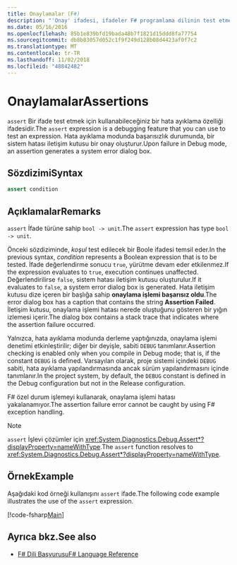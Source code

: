 ```yaml
---
title: Onaylamalar (F#)
description: "'Onay' ifadesi, ifadeler F# programlama dilinin test etmek için bir hata ayıklama özelliği olarak kullanmayı öğrenin."
ms.date: 05/16/2016
ms.openlocfilehash: 85b1e839bfd19bada48b7f1821d15ddd8fa77754
ms.sourcegitcommit: db8b83057d052c1f9f249d128b08d4423af0f7c2
ms.translationtype: MT
ms.contentlocale: tr-TR
ms.lasthandoff: 11/02/2018
ms.locfileid: "48842482"
---
```

# <a name="assertions"></a><span data-ttu-id="737f9-103">Onaylamalar</span><span class="sxs-lookup"><span data-stu-id="737f9-103">Assertions</span></span>

<span data-ttu-id="737f9-104">`assert` Bir ifade test etmek için kullanabileceğiniz bir hata ayıklama özelliği ifadesidir.</span><span class="sxs-lookup"><span data-stu-id="737f9-104">The `assert` expression is a debugging feature that you can use to test an expression.</span></span> <span data-ttu-id="737f9-105">Hata ayıklama modunda başarısızlık durumunda, bir sistem hatası iletişim kutusu bir onay oluşturur.</span><span class="sxs-lookup"><span data-stu-id="737f9-105">Upon failure in Debug mode, an assertion generates a system error dialog box.</span></span>

## <a name="syntax"></a><span data-ttu-id="737f9-106">Sözdizimi</span><span class="sxs-lookup"><span data-stu-id="737f9-106">Syntax</span></span>

```fsharp
assert condition
```

## <a name="remarks"></a><span data-ttu-id="737f9-107">Açıklamalar</span><span class="sxs-lookup"><span data-stu-id="737f9-107">Remarks</span></span>

<span data-ttu-id="737f9-108">`assert` İfade türüne sahip `bool -> unit`.</span><span class="sxs-lookup"><span data-stu-id="737f9-108">The `assert` expression has type `bool -> unit`.</span></span>

<span data-ttu-id="737f9-109">Önceki sözdiziminde, *koşul* test edilecek bir Boole ifadesi temsil eder.</span><span class="sxs-lookup"><span data-stu-id="737f9-109">In the previous syntax, *condition* represents a Boolean expression that is to be tested.</span></span> <span data-ttu-id="737f9-110">İfade değerlendirme sonucu `true`, yürütme devam eder etkilenmez.</span><span class="sxs-lookup"><span data-stu-id="737f9-110">If the expression evaluates to `true`, execution continues unaffected.</span></span> <span data-ttu-id="737f9-111">Değerlendirilirse `false`, sistem hatası iletişim kutusu oluşturulur.</span><span class="sxs-lookup"><span data-stu-id="737f9-111">If it evaluates to `false`, a system error dialog box is generated.</span></span> <span data-ttu-id="737f9-112">Hata iletişim kutusu dize içeren bir başlığa sahip **onaylama işlemi başarısız oldu**.</span><span class="sxs-lookup"><span data-stu-id="737f9-112">The error dialog box has a caption that contains the string **Assertion Failed**.</span></span> <span data-ttu-id="737f9-113">İletişim kutusu, onaylama işlemi hatası nerede oluştuğunu gösteren bir yığın izlemesi içerir.</span><span class="sxs-lookup"><span data-stu-id="737f9-113">The dialog box contains a stack trace that indicates where the assertion failure occurred.</span></span>

<span data-ttu-id="737f9-114">Yalnızca, hata ayıklama modunda derleme yaptığınızda, onaylama işlemi denetimi etkinleştirilir; diğer bir deyişle, sabiti `DEBUG` tanımlanır.</span><span class="sxs-lookup"><span data-stu-id="737f9-114">Assertion checking is enabled only when you compile in Debug mode; that is, if the constant `DEBUG` is defined.</span></span> <span data-ttu-id="737f9-115">Varsayılan olarak, proje sistemi içindeki `DEBUG` sabiti, hata ayıklama yapılandırmasında ancak sürüm yapılandırmasını içinde tanımlanır.</span><span class="sxs-lookup"><span data-stu-id="737f9-115">In the project system, by default, the `DEBUG` constant is defined in the Debug configuration but not in the Release configuration.</span></span>

<span data-ttu-id="737f9-116">F# özel durum işlemeyi kullanarak, onaylama işlemi hatası yakalanamıyor.</span><span class="sxs-lookup"><span data-stu-id="737f9-116">The assertion failure error cannot be caught by using F# exception handling.</span></span>

>[!NOTE]
<span data-ttu-id="737f9-117">`assert` İşlevi çözümler için <xref:System.Diagnostics.Debug.Assert*?displayProperty=nameWithType>.</span><span class="sxs-lookup"><span data-stu-id="737f9-117">The `assert` function resolves to <xref:System.Diagnostics.Debug.Assert*?displayProperty=nameWithType>.</span></span>

## <a name="example"></a><span data-ttu-id="737f9-118">Örnek</span><span class="sxs-lookup"><span data-stu-id="737f9-118">Example</span></span>

<span data-ttu-id="737f9-119">Aşağıdaki kod örneği kullanışını `assert` ifade.</span><span class="sxs-lookup"><span data-stu-id="737f9-119">The following code example illustrates the use of the `assert` expression.</span></span>

[!code-fsharp[Main](../../../samples/snippets/fsharp/lang-ref-2/snippet5401.fs)]

## <a name="see-also"></a><span data-ttu-id="737f9-120">Ayrıca bkz.</span><span class="sxs-lookup"><span data-stu-id="737f9-120">See also</span></span>

- [<span data-ttu-id="737f9-121">F# Dili Başvurusu</span><span class="sxs-lookup"><span data-stu-id="737f9-121">F# Language Reference</span></span>](index.md)
